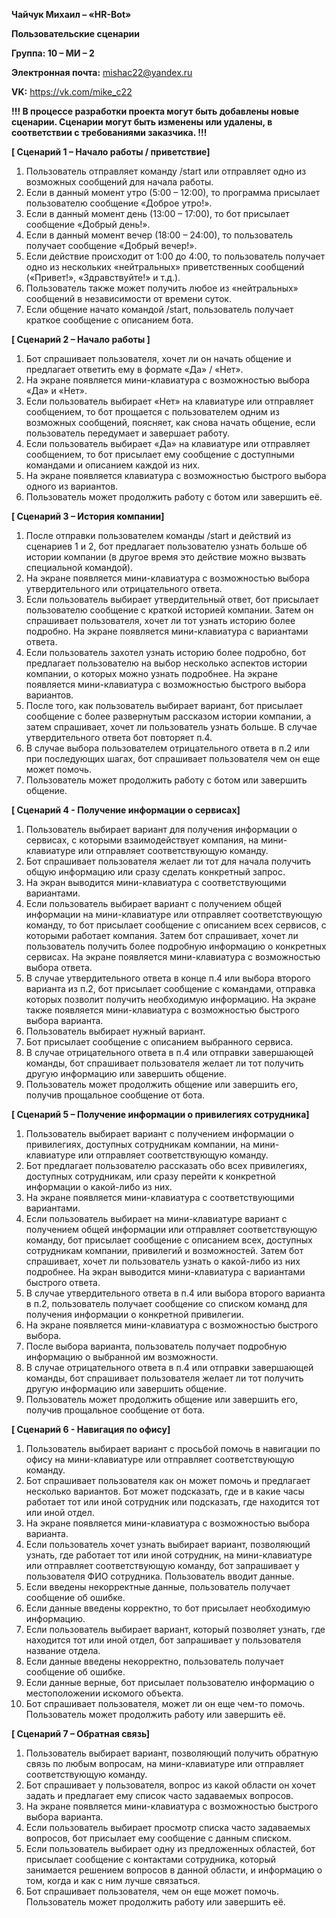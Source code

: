 **Чайчук Михаил – «HR-Bot»**

**Пользовательские сценарии**

**Группа: 10 – МИ – 2**

**Электронная почта:** [mishac22@yandex.ru](mailto:mishac22@yandex.ru)

**VK:** https://vk.com/mike_c22

**!!! В процессе разработки проекта могут быть добавлены новые сценарии. Сценарии могут быть изменены или удалены, в соответствии с требованиями заказчика. !!!**

**[ Сценарий 1 – Начало работы / приветствие]**

1.	Пользователь отправляет команду /start или отправляет одно из возможных сообщений для начала работы.
2.	Если в данный момент утро (5:00 – 12:00), то программа присылает пользователю сообщение «Доброе утро!».
3.	Если в данный момент день (13:00 – 17:00), то бот присылает сообщение «Добрый день!».
4.	Если в данный момент вечер (18:00 – 24:00), то пользователь получает сообщение «Добрый вечер!».
5.	Если действие происходит от 1:00 до 4:00, то пользователь получает одно из нескольких «нейтральных» приветственных сообщений («Привет!», «Здравствуйте!» и т.д.).
6.	Пользователь также может получить любое из «нейтральных» сообщений в независимости от времени суток.
7.	Если общение начато командой /start, пользователь получает краткое сообщение с описанием бота.

**[ Сценарий 2 – Начало работы ]**

1.	Бот спрашивает пользователя, хочет ли он начать общение и предлагает ответить ему в формате «Да» / «Нет».
2.	На экране появляется мини-клавиатура с возможностью выбора «Да» и «Нет».
3.	Если пользователь выбирает «Нет» на клавиатуре или отправляет сообщением, то бот прощается с пользователем одним из возможных сообщений, поясняет, как снова начать общение, если пользователь передумает и завершает работу.
4.	Если пользователь выбирает «Да» на клавиатуре или отправляет сообщением, то бот присылает ему сообщение с доступными командами и описанием каждой из них.
5.	На экране появляется клавиатура с возможностью быстрого выбора одного из вариантов.
6.	Пользователь может продолжить работу с ботом или завершить её.

**[ Сценарий 3 – История компании]**

1.	После отправки пользователем команды /start и действий из сценариев 1 и 2, бот предлагает пользователю узнать больше об истории компании (в другое время это действие можно вызвать специальной командой).
2.	На экране появляется мини-клавиатура с возможностью выбора утвердительного или отрицательного ответа.
3.	Если пользователь выбирает утвердительный ответ, бот присылает пользователю сообщение с краткой историей компании. Затем он спрашивает пользователя, хочет ли тот узнать историю более подробно. На экране появляется мини-клавиатура с вариантами ответа.
4.	Если пользователь захотел узнать историю более подробно, бот предлагает пользователю на выбор несколько аспектов истории компании, о которых можно узнать подробнее. На экране появляется мини-клавиатура с возможностью быстрого выбора вариантов.
5.	После того, как пользователь выбирает вариант, бот присылает сообщение с более развернутым рассказом истории компании, а затем спрашивает, хочет ли пользователь узнать больше. В случае утвердительного ответа бот повторяет п.4.
6.	В случае выбора пользователем отрицательного ответа в п.2 или при последующих шагах, бот спрашивает пользователя чем он еще может помочь.
7.	Пользователь может продолжить работу с ботом или завершить общение.

**[ Сценарий 4 - Получение информации о сервисах]**

1.	Пользователь выбирает вариант для получения информации о сервисах, с которыми взаимодействует компания, на мини-клавиатуре или отправляет соответствующую команду.
2.	Бот спрашивает пользователя желает ли тот для начала получить общую информацию или сразу сделать конкретный запрос.
3.	На экран выводится мини-клавиатура с соответствующими вариантами.
4.	Если пользователь выбирает вариант с получением общей информации на мини-клавиатуре или отправляет соответствующую команду, то бот присылает сообщение с описанием всех сервисов, с которыми работает компания.
Затем бот спрашивает, хочет ли пользователь получить более подробную информацию о конкретных сервисах. На экране появляется мини-клавиатура с возможностью выбора ответа. 
5.	В случае утвердительного ответа в конце п.4 или выбора второго варианта из п.2, бот присылает сообщение с командами, отправка которых позволит получить необходимую информацию. На экране также появляется мини-клавиатура с возможностью быстрого выбора варианта.
6.	Пользователь выбирает нужный вариант.
7.	Бот присылает сообщение с описанием выбранного сервиса.
8.	В случае отрицательного ответа в п.4 или отправки завершающей команды, бот спрашивает пользователя желает ли тот получить другую информацию или завершить общение.
9.	Пользователь может продолжить общение или завершить его, получив прощальное сообщение от бота.

**[ Сценарий 5 – Получение информации о привилегиях сотрудника]**

1.	Пользователь выбирает вариант с получением информации о привилегиях, доступных сотрудникам компании, на мини-клавиатуре или отправляет соответствующую команду.
2.	Бот предлагает пользователю рассказать обо всех привилегиях, доступных сотрудникам, или сразу перейти к конкретной информации о какой-либо из них.
3.	На экране появляется мини-клавиатура с соответствующими вариантами.
4.	Если пользователь выбирает на мини-клавиатуре вариант с получением общей информации или отправляет соответствующую команду, бот присылает сообщение с описанием всех, доступных сотрудникам компании, привилегий и возможностей. Затем бот спрашивает, хочет ли пользователь узнать о какой-либо из них подробнее. На экран выводится мини-клавиатура с вариантами быстрого ответа.
5.	В случае утвердительного ответа в п.4 или выбора второго варианта в п.2, пользователь получает сообщение со списком команд для получения информации о конкретной привилегии.
6.	На экране появляется мини-клавиатура с возможностью быстрого выбора.
7.	После выбора варианта, пользователь получает подробную информацию о выбранной им возможности.
8.	В случае отрицательного ответа в п.4 или отправки завершающей команды, бот спрашивает пользователя желает ли тот получить другую информацию или завершить общение.
9.	Пользователь может продолжить общение или завершить его, получив прощальное сообщение от бота. 

**[ Сценарий 6 - Навигация по офису]**

1.	Пользователь выбирает вариант с просьбой помочь в навигации по офису на мини-клавиатуре или отправляет соответствующую команду.
2.	Бот спрашивает пользователя как он может помочь и предлагает несколько вариантов. Бот может подсказать, где и в какие часы работает тот или иной сотрудник или подсказать, где находится тот или иной отдел.
3.	На экране появляется мини-клавиатура с возможностью выбора варианта.
4.	Если пользователь хочет узнать выбирает вариант, позволяющий узнать, где работает тот или иной сотрудник, на мини-клавиатуре или отправляет соответствующую команду, бот запрашивает у пользователя ФИО сотрудника. Пользователь вводит данные.
5.	Если введены некорректные данные, пользователь получает сообщение об ошибке.
6.	Если данные введены корректно, то бот присылает необходимую информацию.
7.	Если пользователь выбирает вариант, который позволяет узнать, где находится тот или иной отдел, бот запрашивает у пользователя название отдела.
8.	Если данные введены некорректно, пользователь получает сообщение об ошибке.
9.	Если данные верные, бот присылает пользователю информацию о местоположении искомого объекта.
10.	Бот спрашивает пользователя, может ли он еще чем-то помочь.       Пользователь может продолжить работу или завершить её.

**[ Сценарий 7 – Обратная связь]**

1.	Пользователь выбирает вариант, позволяющий получить обратную связь по любым вопросам, на мини-клавиатуре или отправляет соответствующую команду.
2.	Бот спрашивает у пользователя, вопрос из какой области он хочет задать и предлагает ему список часто задаваемых вопросов.
3.	На экране появляется мини-клавиатура с возможностью быстрого выбора варианта.
4.	Если пользователь выбирает просмотр списка часто задаваемых вопросов, бот присылает ему сообщение с данным списком.
5.	Если пользователь выбирает одну из предложенных областей, бот присылает сообщение с контактами сотрудника, который занимается решением вопросов в данной области, и информацию о том, когда и как с ним лучше связаться.
6.	Бот спрашивает пользователя, чем он еще может помочь. Пользователь может продолжить работу или завершить её.



